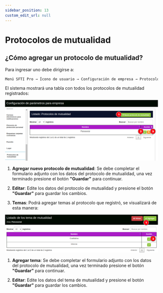 ```yaml
---
sidebar_position: 13
custom_edit_url: null
---
```

# Protocolos de mutualidad
## ¿Cómo agregar un protocolo de mutualidad?
Para ingresar uno debe dirigirse a:

<div align="center">

```bash
Menú SFTI Pro → Ícono de usuario → Configuración de empresa → Protocolos de mutualidad
```
</div>

El sistema mostrará una tabla con todos los protocolos de mutualidad registrados:

<div align="center">

![protocolos](/img/img_manual/img_configuracion/2023-08-08_09-52.png)

</div>

1. **Agregar nuevo protocolo de mutualidad**: Se debe completar el formulario adjunto con los datos del protocolo de mutualidad, una vez terminado presione el botón **"Guardar"** para continuar.

2. **Editar**: Edite los datos del protocolo de mutualidad y presione el botón **"Guardar"** para guardar los cambios.

3. **Temas**: Podrá agregar temas al protocolo que registró, se visualizará de esta manera:

<div align="center">

![temas](/img/img_manual/img_configuracion/2023-08-08_09-53.png)

</div>

1. **Agregar tema**: Se debe completar el formulario adjunto con los datos del protocolo de mutualidad, una vez terminado presione el botón **"Guardar"** para continuar.

2. **Editar**: Edite los datos del tema de mutualidad y presione el botón **"Guardar"** para guardar los cambios.
